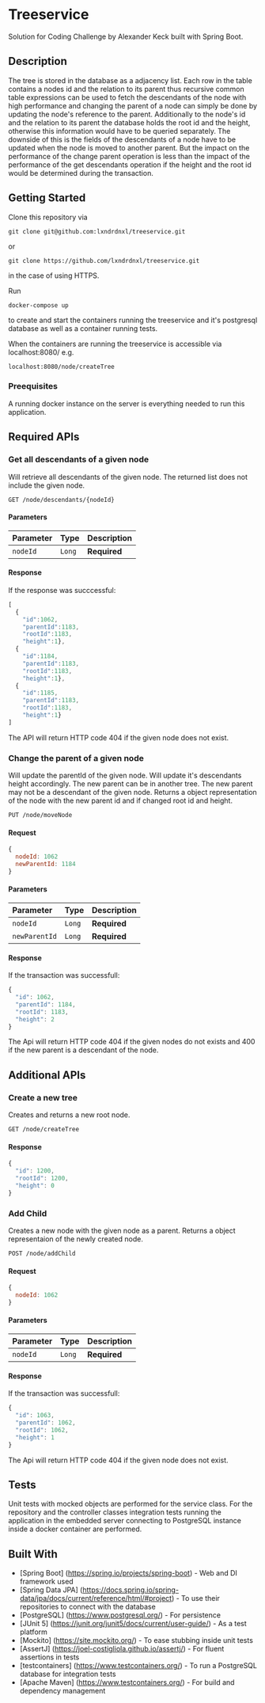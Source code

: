 # Treeservice
Solution for Coding Challenge by Alexander Keck built with Spring Boot. 
## Description
The tree is stored in the database as a adjacency list. Each row in the table contains a nodes id and the relation to its parent thus recursive common table expressions can be used to fetch the descendants of the node with high performance and changing the parent of a node can simply be done by updating the node's reference to the parent. Additionally to the node's id and the relation to its parent the database holds the root id and the height, otherwise this information would have to be queried separately. The downside of this is the fields of the descendants of a node have to be updated when the node is moved to another parent. But the impact on the performance of the change parent operation is less than the impact of the performance of the get descendants operation if the height and the root id would be determined during the transaction.
## Getting Started
Clone this repository via 
```
git clone git@github.com:lxndrdnxl/treeservice.git
```
or 
```
git clone https://github.com/lxndrdnxl/treeservice.git
``` 
in the case of using HTTPS.

Run  
```
docker-compose up
```
to create and start the containers running the treeservice and it's postgresql database as well as a container running tests.

When the containers are running the treeservice is accessible via localhost:8080/ e.g.
```
localhost:8080/node/createTree
```
### Preequisites
A running docker instance on the server is everything needed to run this application.
## Required APIs
### Get all descendants of a given node
Will retrieve all descendants of the given node. The returned list does not include the given node. 
```http
GET /node/descendants/{nodeId}
``` 
#### Parameters
| Parameter | Type | Description |
| :--- | :--- | :--- |
| `nodeId` | `Long` | **Required** |
#### Response
If the response was succcessful:
```javascript
[
  {
    "id":1062,
    "parentId":1183,
    "rootId":1183,
    "height":1},
  {
    "id":1184,
    "parentId":1183,
    "rootId":1183,
    "height":1},
  {
    "id":1185,
    "parentId":1183,
    "rootId":1183,
    "height":1}
]
``` 
The API will return HTTP code 404 if the given node does not exist.
### Change the parent of a given node
Will update the parentId of the given node. Will update it's descendants height accordingly. The new parent can be in another tree. The new parent may not be a descendant of the given node. Returns a object representation of the node with the new parent id and if changed root id and height. 
```http
PUT /node/moveNode
```
#### Request
```javascript
{
  nodeId: 1062
  newParentId: 1184
}
```
#### Parameters
| Parameter | Type | Description |
| :--- | :--- | :--- |
| `nodeId` | `Long` | **Required** |
| `newParentId` | `Long` | **Required** |
#### Response
If the transaction was successfull:
```javascript
{
  "id": 1062,
  "parentId": 1184,
  "rootId": 1183,
  "height": 2
}
```
The Api will return HTTP code 404 if the given nodes do not exists and 400 if the new parent is a descendant of the node.
## Additional APIs
### Create a new tree
Creates and returns a new root node.
```http
GET /node/createTree
```
#### Response
```javascript
{
  "id": 1200,
  "rootId": 1200,
  "height": 0
}
```
### Add Child
Creates a new node with the given node as a parent. Returns a object representaion of the newly created node.
```http
POST /node/addChild
```
#### Request
```javascript
{
  nodeId: 1062
}
```
#### Parameters
| Parameter | Type | Description |
| :--- | :--- | :--- |
| `nodeId` | `Long` | **Required** |
#### Response
If the transaction was successfull:
```javascript
{
  "id": 1063,
  "parentId": 1062,
  "rootId": 1062,
  "height": 1
}
```
The Api will return HTTP code 404 if the given node does not exist.
## Tests
Unit tests with mocked objects are performed for the service class. For the repository and the controller classes integration tests running the application in the embedded server connecting to PostgreSQL instance inside a docker container are performed.
## Built With
* [Spring Boot] (https://spring.io/projects/spring-boot) - Web and DI framework used
* [Spring Data JPA] (https://docs.spring.io/spring-data/jpa/docs/current/reference/html/#project) - To use their repositories to connect with the database
* [PostgreSQL] (https://www.postgresql.org/) - For persistence
* [JUnit 5] (https://junit.org/junit5/docs/current/user-guide/) - As a test platform
* [Mockito] (https://site.mockito.org/) - To ease stubbing inside unit tests
* [AssertJ] (https://joel-costigliola.github.io/assertj/) - For fluent assertions in tests
* [testcontainers] (https://www.testcontainers.org/) - To run a PostgreSQL database for integration tests
* [Apache Maven] (https://www.testcontainers.org/) - For build and dependency management
